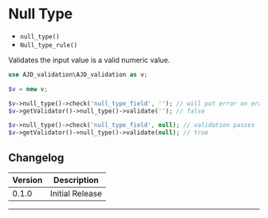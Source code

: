 # Null Type

- `null_type()`
- `Null_type_rule()`

Validates the input value is a valid numeric value.

```php
use AJD_validation\AJD_validation as v;

$v = new v;

$v->null_type()->check('null_type_field', ''); // will put error on error bag
$v->getValidator()->null_type()->validate(''); // false

$v->null_type()->check('null_type_field', null); // validation passes
$v->getValidator()->null_type()->validate(null); // true

```

## Changelog

Version | Description
--------|-------------
  0.1.0 | Initial Release

***
